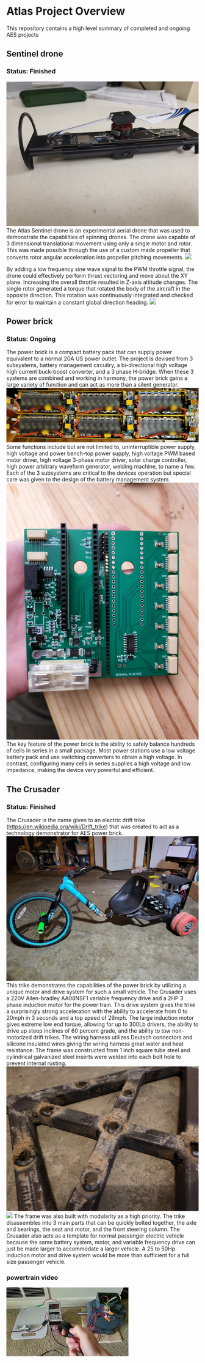 # Atlas Project Overview
This repository contains a high level summary of completed and ongoing AES projects

## Sentinel drone
### Status: Finished
![](pictures/Sentinal_drone/drone_front.jpg)
The Atlas Sentinel drone is an experimental aerial drone that was used to demonstrate the capabilities of spinning drones. The drone was capable of 3 dimensional translational movement using only a single motor and rotor. This was made possible through the use of a custom made propeller that converts rotor angular acceleration into propeller pitching movements.
![](pictures/Sentinal_drone/TV.gif)

By adding a low frequency sine wave signal to the PWM throttle signal, the drone could effectively perform thrust vectoring and move about the XY plane. Increasing the overall throttle resulted in Z-axis altitude changes. The single rotor generated a torque that rotated the body of the aircraft in the opposite direction. This rotation was continuously integrated and checked for error to maintain a constant global direction heading. 
![](pictures/Sentinal_drone/navigation.gif)
## Power brick
### Status: Ongoing
The power brick is a compact battery pack that can supply power equivalent to a normal 20A US power outlet. The project is devised from 3 subsystems, battery management circuitry, a bi-directional high voltage high current buck-boost converter, and a 3 phase H-bridge. When these 3 systems are combined and working in harmony, the power brick gains a large variety of function and can act as more than a silent generator. 
![](pictures/Power_brick/censored_half_power_brick.png)
Some functions include but are not limited to, uninterruptible power supply, high voltage and power bench-top power supply, high voltage PWM based motor driver, high voltage 3-phase motor driver, solar charge controller, high power arbitrary waveform generator, welding machine, to name a few. Each of the 3 subsystems are critical to the devices operation but special care was given to the design of the battery management system. 
![](pictures/Power_brick/Manager_from_factory.jpg)
The key feature of the power brick is the ability to safely balance hundreds of cells in series in a small package.
 Most power stations use a low voltage battery pack and use switching converters to obtain a high voltage. In contrast, configuring many cells in series supplies a high voltage and low impedance, making the device very powerful and efficient. 

## The Crusader
### Status: Finished
The Crusader is the name given to an electric drift trike (https://en.wikipedia.org/wiki/Drift_trike) that was created to act as a technology demonstrator for AES power brick. 
![](pictures/Crusader/Crusader_unpainted.jpg)
This trike demonstrates the capabilities of the power brick by utilizing a unique motor and drive system for such a small vehicle. The Crusader uses a 220V Allen-bradley AA08NSF1 variable frequency drive and a 2HP 3 phase induction motor for the power train. This drive system gives the trike a surprisingly strong acceleration with the ability to accelerate from 0 to 20mph in 3 seconds and a top speed of 29mph. The large induction motor gives extreme low end torque, allowing for up to 300Lb drivers, the ability to drive up steep inclines of 60 percent grade, and the ability to tow non-motorized drift trikes. The wiring harness utilizes Deutsch connectors and silicone insulated wires giving the wiring harness great water and heat resistance. The frame was constructed from 1 inch square tube steel and cylindrical galvanized steel inserts were welded into each bolt hole to prevent internal rusting. 
![](pictures/Crusader/welded_inserts.jpg)
![](pictures/Crusader/Crusader_painted.jpg)
The frame was also built with modularity as a high priority. The trike disassembles into 3 main parts that can be quickly bolted together, the axle and bearings, the seat and motor, and the front steering column. The Crusader also acts as a template for normal passenger electric vehicle because the same battery system, motor, and variable frequency drive can just be made larger to accommodate a larger vehicle. A 25 to 50Hp induction motor and drive system would be more than sufficient for a full size passenger vehicle. 

### powertrain video
[![](pictures/Crusader/mq2.webp)](https://youtu.be/9hJx9UgECE4?si=TxDa9L8RC-OlGwj_)
